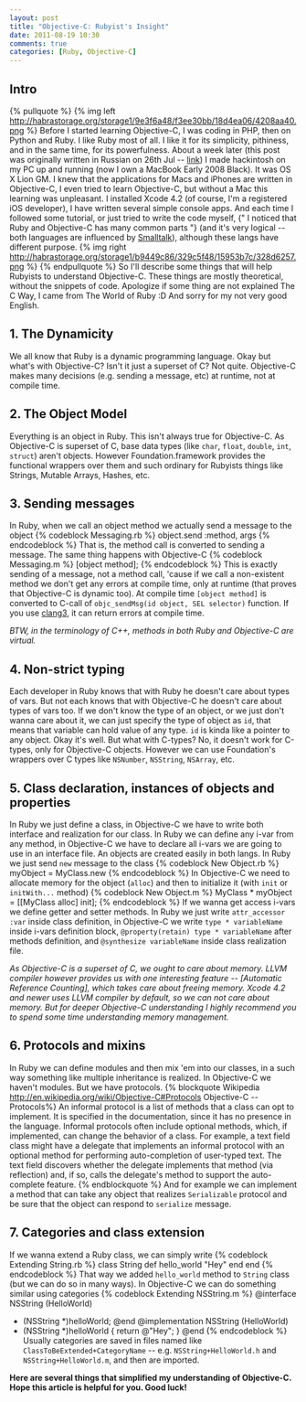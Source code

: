 ```yaml
---
layout: post
title: "Objective-C: Rubyist's Insight"
date: 2011-08-19 10:30
comments: true
categories: [Ruby, Objective-C]
---
```


## Intro
{% pullquote %}
{% img left http://habrastorage.org/storage1/9e3f6a48/f3ee30bb/18d4ea06/4208aa40.png %} Before I started learning Objective-C, I was coding in PHP, then on Python and Ruby. I like Ruby most of all. I like it for its simplicity, pithiness, and in the same time, for its powerfulness. About a week later (this post was originally written in Russian on 26th Jul -- [link](http://habrahabr.ru/blogs/macosxdev/124974/)) I made hackintosh on my PC up and running (now I own a MacBook Early 2008 Black). It was OS X Lion GM. I knew that the applications for Macs and iPhones are written in Objective-C, I even tried to learn Objective-C, but without a Mac this learning was unpleasant. I installed Xcode 4.2 (of course, I'm a registered iOS developer), I have written several simple console apps. And each time I followed some tutorial, or just tried to write the code myself, {" I noticed that Ruby and Objective-C has many common parts "} (and it's very logical -- both languages are influenced by [Smalltalk](http://en.wikipedia.org/wiki/Smalltalk)), although these langs have different purpose. {% img right http://habrastorage.org/storage1/b9449c86/329c5f48/15953b7c/328d6257.png %}
{% endpullquote %}
So I'll describe some things that will help Rubyists to understand Objective-C. These things are mostly theoretical, without the snippets of code. Apologize if some thing are not explained The C Way, I came from The World of Ruby :D
And sorry for my not very good English.
<!--more-->
## 1. The Dynamicity
We all know that Ruby is a dynamic programming language. Okay but what's with Objective-C? Isn't it just a superset of C? Not quite. Objective-C makes many decisions (e.g. sending a message, etc) at runtime, not at compile time.
## 2. The Object Model
Everything is an object in Ruby. This isn't always true for Objective-C. As Objective-C is superset of C, base data types (like `char`, `float`, `double`, `int`, `struct`) aren't objects. However Foundation.framework provides the functional wrappers over them and such ordinary for Rubyists things like Strings, Mutable Arrays, Hashes, etc.
## 3. Sending messages
In Ruby, when we call an object method we actually send a message to the object
{% codeblock Messaging.rb %}
object.send :method, args
{% endcodeblock %}
That is, the method call is converted to sending a message. The same thing happens with Objective-C
{% codeblock Messaging.m %}
[object method];
{% endcodeblock %}
This is exactly sending of a message, not a method call, 'cause if we call a non-existent method we don't get any errors at compile time, only at runtime (that proves that Objective-C is dynamic too). At compile time `[object method]` is converted to C-call of `objc_sendMsg(id object, SEL selector)` function.
If you use [clang3](http://clang.llvm.org/), it can return errors at compile time.

_BTW, in the terminology of C++, methods in both Ruby and Objective-C are virtual._
## 4. Non-strict typing
Each developer in Ruby knows that with Ruby he doesn't care about types of vars. But not each knows that with Objective-C he doesn't care about types of vars too. If we don't know the type of an object, or we just don't wanna care about it, we can just specify the type of object as `id`, that means that variable can hold value of any type. `id` is kinda like a pointer to any object.
Okay it's well. But what with C-types? No, it doesn't work for C-types, only for Objective-C objects. However we can use Foundation's wrappers over C types like `NSNumber`, `NSString`, `NSArray`, etc.
## 5. Class declaration, instances of objects and properties
In Ruby we just define a class, in Objective-C we have to write both interface and realization for our class. In Ruby we can define any i-var from any method, in Objective-C we have to declare all i-vars we are going to use in an interface file.
An objects are created easily in both langs. In Ruby we just send `new` message to the class
{% codeblock New Object.rb %}
myObject = MyClass.new
{% endcodeblock %}
In Objective-C we need to allocate memory for the object (`alloc`) and then to initialize it (with `init` or `initWith...` method)
{% codeblock New Object.m %}
MyClass * myObject = [[MyClass alloc] init];
{% endcodeblock %}
If we wanna get access i-vars we define getter and setter methods. In Ruby we just write `attr_accessor :var` inside class definition, in Objective-C we write `type * variableName` inside i-vars definition block, `@property(retain) type * variableName` after methods definition, and `@synthesize variableName` inside class realization file.

_As Objective-C is a superset of C, we ought to care about memory. LLVM compiler however provides us with one interesting feature -- [Automatic Reference Counting], which takes care about freeing memory. Xcode 4.2 and newer uses LLVM compiler by default, so we can not care about memory. But for deeper Objective-C understanding I highly recommend you to spend some time understanding memory management._
## 6. Protocols and mixins
In Ruby we can define modules and then mix 'em into our classes, in a such way something like multiple inheritance is realized. In Objective-C we haven't modules. But we have protocols.
{% blockquote Wikipedia http://en.wikipedia.org/wiki/Objective-C#Protocols Objective-C -- Protocols%}
An informal protocol is a list of methods that a class can opt to implement. It is specified in the documentation, since it has no presence in the language. Informal protocols often include optional methods, which, if implemented, can change the behavior of a class. For example, a text field class might have a delegate that implements an informal protocol with an optional method for performing auto-completion of user-typed text. The text field discovers whether the delegate implements that method (via reflection) and, if so, calls the delegate's method to support the auto-complete feature.
{% endblockquote %}
And for example we can implement a method that can take any object that realizes `Serializable` protocol and be sure that the object can respond to `serialize` message.
## 7. Categories and class extension
If we wanna extend a Ruby class, we can simply write
{% codeblock Extending String.rb %}
class String
  def hello_world
    "Hey"
  end
end
{% endcodeblock %}
That way we added `hello_world` method to `String` class (but we can do so in many ways). In Objective-C we can do something similar using categories
{% codeblock Extending NSString.m %}
@interface NSString (HelloWorld)
+ (NSString *)helloWorld;
@end
@implementation NSString (HelloWorld)
+ (NSString *)helloWorld
{
  return @"Hey";
}
@end
{% endcodeblock %}
Usually categories are saved in files named like `ClassToBeExtended+CategoryName` -- e.g. `NSString+HelloWorld.h` and `NSString+HelloWorld.m`, and then are imported.

__Here are several things that simplified my understanding of Objective-C. Hope this article is helpful for you. Good luck!__